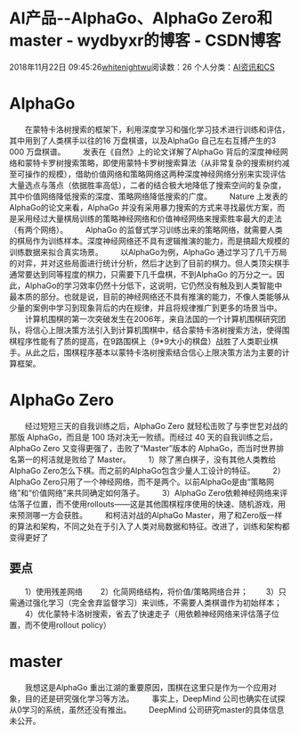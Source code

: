 # AI产品--AlphaGo、AlphaGo Zero和master - wydbyxr的博客 - CSDN博客
2018年11月22日 09:45:26[whitenightwu](https://me.csdn.net/wydbyxr)阅读数：26
个人分类：[AI资讯和CS](https://blog.csdn.net/wydbyxr/article/category/8396223)
# AlphaGo
  在蒙特卡洛树搜索的框架下，利用深度学习和强化学习技术进行训练和评估，其中用到了人类棋手以往的16 万盘棋谱，以及AlphaGo 自己左右互搏产生的3 000 万盘棋谱。
  发表在《自然》上的论文详解了AlphaGo 背后的深度神经网络和蒙特卡罗树搜索策略，即使用蒙特卡罗树搜索算法（从非常复杂的搜索树约减至可操作的规模），借助价值网络和策略网络这两种深度神经网络分别来实现评估大量选点与落点（依据胜率高低），二者的结合极大地降低了搜索空间的复杂度，其中价值网络降低搜索的深度、策略网络降低搜索的广度。
  Nature 上发表的AlphaGo的论文来看，AlphaGo 并没有采用暴力搜索的方式来寻找最优方案，而是采用经过大量棋局训练的策略神经网络和价值神经网络来搜索胜率最大的走法（有两个网络）。
  AlphaGo 的监督式学习训练出来的策略网络，就需要人类的棋局作为训练样本。深度神经网络还不具有逻辑推演的能力，而是搞超大规模的训练数据来拟合真实场景。
  以AlphaGo为例，AlphaGo 通过学习了几千万局的对弈，并对这些局面进行统计分析，然后才达到了目前的棋力。但人类顶尖棋手通常要达到同等程度的棋力，只需要下几千盘棋，不到AlphaGo 的万分之一。因此，AlphaGo的学习效率仍然十分低下，这说明，它仍然没有触及到人类智能中最本质的部分。也就是说，目前的神经网络还不具有推演的能力，不像人类能够从少量的案例中学习到现象背后的内在规律，并且将规律推广到更多的场景当中。
  计算机围棋的第一次突破发生在2006年，来自法国的一个计算机围棋研究团队，将信心上限决策方法引入到计算机围棋中，结合蒙特卡洛树搜索方法，使得围棋程序性能有了质的提高，在9路围棋上（9*9大小的棋盘）战胜了人类职业棋手。从此之后，围棋程序基本以蒙特卡洛树搜索结合信心上限决策方法为主要的计算框架。
# AlphaGo Zero
  经过短短三天的自我训练之后，AlphaGo Zero 就轻松击败了与李世乭对战的那版 AlphaGo，而且是 100 场对决无一败绩。而经过 40 天的自我训练之后，AlphaGo Zero 又变得更强了，击败了“Master”版本的 AlphaGo，而当时世界排名第一的柯洁就是败给了 Master。
  1）除了黑白棋子，没有其他人类教给AlphaGo Zero怎么下棋。而之前的AlphaGo包含少量人工设计的特征。
  2）AlphaGo Zero只用了一个神经网络，而不是两个。以前AlphaGo是由“策略网络”和“价值网络”来共同确定如何落子。
  3）AlphaGo Zero依赖神经网络来评估落子位置，而不使用rollouts——这是其他围棋程序使用的快速、随机游戏，用来预测哪一方会获胜。
  和柯洁对战的AlphaGo Master，用了和Zero版一样的算法和架构，不同之处在于引入了人类对局数据和特征。改进了，训练和架构都变得更好了
## 要点
  1）使用残差网络
  2）化简网络结构，将价值/策略网络合并；
  3）只需通过强化学习（完全舍弃监督学习）来训练，不需要人类棋谱作为初始样本；
  4）优化蒙特卡洛树搜索，省去了快速走子（用依赖神经网络来评估落子位置，而不使用rollout policy）
# master
  我想这是AlphaGo 重出江湖的重要原因，围棋在这里只是作为一个应用对象，目的还是研究强化学习等方法。
  事实上，DeepMind 公司也确实在试探从0学习的系统，虽然还没有推出。
  DeepMind 公司研究master的具体信息未公开。
